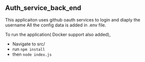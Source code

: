 ## Auth_service_back_end

This applicaiton uses github oauth services to login and diaply the username
All the config data is added in .env file.

To run the application( Docker support also added),

- Navigate to src/
- run `npm install`
- then `node index.js`
